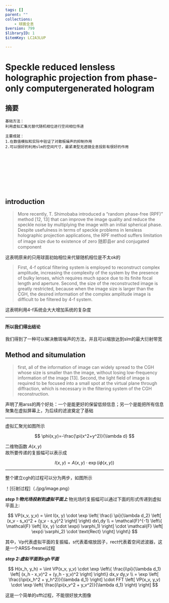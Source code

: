 ```yaml
---
tags: []
parent: ""
collections:
    - 球面全息
$version: 799
$libraryID: 1
$itemKey: LC2A3LUP

---
```

# Speckle reduced lensless holographic projection from phase-only computergenerated hologram

## 摘要

```
基础方法：
利用虚拟汇集光替代随机相位进行空间相位传递

主要成就：
1.在数值模拟和实际中验证了对散板噪声的抑制作用
2.可以很好的利用slm的空间尺寸，最紧凑型无透镜全息投影有很好的作用










```

## introduction

> More recently, T. Shimobaba introduced a “random phase-free (RPF)” method \[12, 13] that can improve the image quality and reduce the speckle noise by multiplying the image with an initial spherical phase. Despite usefulness in terms of speckle problems in lensless holographic projection applications, the RPF method suffers limitation of image size due to existence of zero 随即县er and conjugated component

这表明原来的只用球面初始相位来代替随机相位是不太ok的

> First, 4-f optical filtering system is employed to reconstruct complex amplitude, increasing the complexity of the system by the presence of bulky lenses, which requires much space due to its finite focal length and aperture. Second, the size of the reconstructed image is greatly restricted, because when the image size is larger than the CGH, the desired information of the complex amplitude image is difficult to be filtered by 4-f system.

这表明利用4-f系统会大大增加系统的复杂度

***

#### **所以我们得出结论**

我们得到了一种可以解决散斑噪声的方法，并且可以缩放达到slm的最大衍射带宽

## Method and situmulation

> first, all of the information of image can widely spread to the CGH whose size is smaller than the image, without losing low-frequency information of the image \[13]. Second, the light field of image is required to be focused into a small spot at the virtual plane through diffraction, which is necessary in the filtering system of the CGH reconstruction.

声明了用arss的两个好处：一个是能更好的保留低频信息；另一个是能把所有信息聚集在虚拟屏幕上，为后续的滤波奠定了基础

***

虚拟汇聚光如图所示

$$
\phi(x,y)=-\frac{\pi(x^2+y^2)}{\lambda d} 
$$

二维物函数 $A(x,y)$\
故所要传递的复振幅可以表示成

$$
I(x,y)=A(x,y)\cdot \exp(i\phi(x,y))
$$

***

整个建立cgh的过程可以分为两步，如图所示  

！[衍射过程]（./jpg/image.png）

***step 1:物光场投射到虚拟平面上*** 物光场的复振幅可以通过下面的形式传递到虚拟平面上:

$$
VP(x_v, y_v) = \iint I(x, y) \cdot \exp \left( \frac{i \pi}{\lambda d_2} \left[ (x_v - s_x)^2 + (y_v - s_y)^2 \right] \right) dx\,dy \\
= \mathcal{F}^{-1} \left\{ \mathcal{F} \left[ I(x, y) \cdot \exp(i \varphi_1) \right] \cdot \mathcal{F} \left[ \exp(i \varphi_2) \cdot \text{Rect} \right] \right\}
$$

其中，Vp代表虚拟平面的复振幅，s代表着缩放因子，rect代表着空间滤波器，这是一个ARSS-fresnel过程

***step 2:虚拟平面到cgh平面***

$$
H(x_h, y_h) = \iint VP(x_v, y_v) \cdot \exp \left\{ \frac{i\pi}{\lambda d_1} \left[ (x_h - x_v)^2 + (y_h - y_v)^2 \right] \right\} dx_v dy_v \\
= \exp \left[ \frac{i\pi(x_h^2 + y_h^2)}{\lambda d_1} \right] \cdot FFT \left[ VP(x_v, y_v) \cdot \exp \left( \frac{i\pi(x_v^2 + y_v^2)}{\lambda d_1} \right) \right]
$$

这是一个简单的sfft过程，不能很好放大图像
